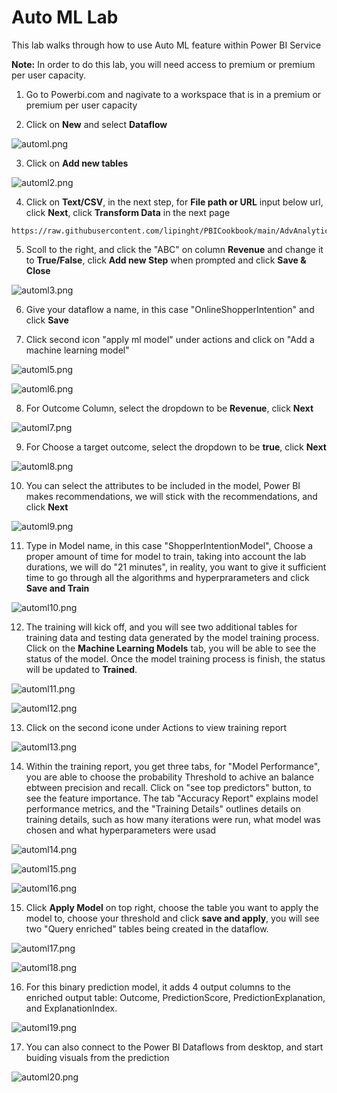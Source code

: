 # Auto ML Lab
This lab walks through how to use Auto ML feature within Power BI Service

**Note:** In order to do this lab, you will need access to premium or premium per user capacity.


1. Go to Powerbi.com and nagivate to a workspace that is in a premium or premium per user capacity

2. Click on **New** and select **Dataflow**

![automl.png](images/automl.png)

3. Click on **Add new tables** 

![automl2.png](images/automl2.png)

4. Click on **Text/CSV**, in the next step, for **File path or URL** input below url, click **Next**, click **Transform Data** in the next page

```
https://raw.githubusercontent.com/lipinght/PBICookbook/main/AdvAnalytics/OnlineShoppersIntention.csv
```

5. Scoll to the right, and click the "ABC" on column **Revenue** and change it to **True/False**, click **Add new Step** when prompted and click **Save & Close**

![automl3.png](images/automl3.png)

6. Give your dataflow a name, in this case "OnlineShopperIntention" and click **Save**


7. Click second icon "apply ml model" under actions and click on "Add a machine learning model" 

![automl5.png](images/automl5.png)

![automl6.png](images/automl6.png)

8. For Outcome Column, select the dropdown to be **Revenue**, click **Next**

![automl7.png](images/automl7.png)

9. For Choose a target outcome, select the dropdown to be **true**, click **Next**

![automl8.png](images/automl8.png)

10. You can select the attributes to be included in the model, Power BI makes recommendations, we will stick with the recommendations, and click **Next**

![automl9.png](images/automl9.png)

11. Type in Model name, in this case "ShopperIntentionModel", Choose a proper amount of time for model to train, taking into account the lab durations, we will do "21 minutes", in reality, you want to give it sufficient time to go through all the algorithms and hyperprarameters and click **Save and Train**

![automl10.png](images/automl10.png)

12. The training will kick off, and you will see two additional tables for training data and testing data generated by the model training process. Click on the **Machine Learning Models** tab, you will be able to see the status of the model. Once the model training process is finish, the status will be updated to **Trained**.

![automl11.png](images/automl11.png)

![automl12.png](images/automl12.png)

13. Click on the second icone under Actions to view training report 


![automl13.png](images/automl13.png)

14. Within the training report, you get three tabs, for "Model Performance", you are able to choose the probability Threshold to achive an balance ebtween precision and recall. Click on "see top predictors" button, to see the feature importance. The tab "Accuracy Report" explains model performance metrics, and the "Training Details" outlines details on training details, such as how many iterations were run, what model was chosen and what hyperparameters were usad

![automl14.png](images/automl14.png)

![automl15.png](images/automl15.png)

![automl16.png](images/automl16.png)

15. Click **Apply Model** on top right, choose the table you want to apply the model to, choose your threshold and click **save and apply**, you will see two "Query enriched" tables being created in the dataflow.

![automl17.png](images/automl17.png)

![automl18.png](images/automl18.png)

16. For this binary prediction model, it adds 4 output columns to the enriched output table: Outcome, PredictionScore, PredictionExplanation, and ExplanationIndex. 

![automl19.png](images/automl19.png)

17. You can also connect to the Power BI Dataflows from desktop, and start buiding visuals from the prediction 

![automl20.png](images/automl20.png)
